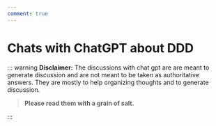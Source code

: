 ```yaml
---
comment: true
---
```


# Chats with ChatGPT about DDD

::: warning
**Disclaimer:** The discussions with chat gpt are are meant to generate discussion and are not meant to be taken as authoritative answers. They are mostly to help organizing thoughts and to generate discussion.

> **Please read them with a grain of salt.**

:::
